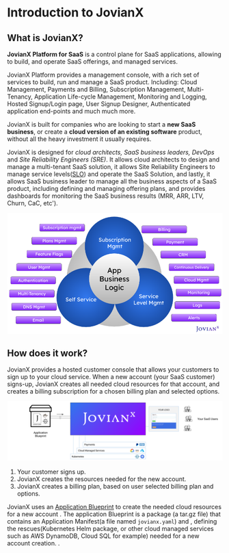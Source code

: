 # Introduction to JovianX

## What is JovianX?

**JovianX Platform for SaaS** is a control plane for SaaS applications, allowing to build, and operate SaaS offerings, and managed services.

JovianX Platform provides a management console, with a rich set of services to build, run and manage a SaaS product. Including: Cloud Management, Payments and Billing, Subscription Management, Multi-Tenancy, Application Life-cycle Management, Monitoring and Logging, Hosted Signup/Login page, User Signup Designer, Authenticated application end-points and much much more.

JovianX is built for companies who are looking to start a **new SaaS business**, or create a **cloud version of an existing software** product, without all the heavy investment it usually requires.

JovianX is designed for _cloud architects,_ _SaaS business leaders,_ _DevOps_ and _Site Reliability Engineers \(SRE\)_. It allows cloud architects to design and manage a multi-tenant SaaS solution, it allows Site Reliability Engineers to manage service levels\([SLO](https://landing.google.com/sre/sre-book/chapters/service-level-objectives/)\) and operate the SaaS Solution, and lastly, it allows SaaS business leader to manage all the business aspects of a SaaS product, including defining and managing offering plans, and provides dashboards for monitoring the SaaS business results \(MRR, ARR, LTV, Churn, CaC, etc'\).

![](.gitbook/assets/jovianx-product-overview-short-1-.png)

## How does it work?

JovianX provides a hosted customer console that allows your customers to sign up to your cloud service. When a new account \(your SaaS customer\) signs-up, JovianX creates all needed cloud resources for that account, and creates a billing subscription for a chosen billing plan and selected options.

![](.gitbook/assets/jovianx-full-flow-21-.png)

1. Your customer signs up.
2. JovianX creates the resources needed for the new account.
3. JovianX creates a billing plan, based on user selected billing plan and options.

JovianX uses an [Application Blueprint](documentation/jovianx-application-blueprint.md) to create the needed cloud resources for a new account . The application Blueprint is a package \(a tar.gz file\) that contains an Application Manifest\(a file named `jovianx.yaml`\) and , defining the rescues\(Kubernetes Helm package, or other cloud managed services such as AWS DynamoDB, Cloud SQL for example\) needed for a new account creation. .

